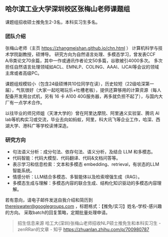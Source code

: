 ## 哈尔滨工业大学深圳校区张梅山老师课题组

课题组招收硕士推免生2-3名，本科实习生多名。

### 团队介绍

张梅山老师（主页 https://zhangmeishan.github.io/chn.html ） 计算机科学与技术学院副教授，硕博导。
研究方向为自然语言处理、多模态学习，曾发表CCF A/B类论文70余篇，其中一作或通讯作者论文50多篇，谷歌被引4000多次。
多次担任自然语言处理领域如ACL、EMNLP、COLING、AAAI、IJCAI等会议的领域主席或者高级PC。

课题组规模较小（包含24级硕博共10位同学在读），历史较短（22级哈深第一届），气氛很好（大家一起吃喝玩乐+吐槽老板），提供还算够用的计算资源（每人配备开发用台式机，另有 16 卡 A100 40G服务器，再多就负担不起了），与国内大厂有一点学术合作。

以往毕业的师兄师姐（天津大学的）曾在阿里达摩院、阿里通义实验室、腾讯 AI lab等机构实习或交流，毕业去向如蚂蚁，阿里，科大讯飞等企业工作，哈深、西湖大学、港科广等学校读博深造。

### 研究方向

 - 句法语义分析：成分句法、依存句法、语义分析，及结合 LLM 和多模态。
 - 代码智能：代码大模型、代码翻译、代码&文档问答等。
 - 表示学习和信息检索：文本和多模态 embedding、retrieval，有状态的LLM智能系统。
 - 情感分析：LLM结合多模态、多智能体以及检索增强生成（RAG）。
 - 多模态生成与理解：多模态内容的联合生成、结构化知识驱动的多模态内容理解。

若有意向，请电子邮件发送自我介绍和简历到 thereiswater@googlegroups.com ，标题格式：【推免/实习】姓名-学校-感兴趣的方向。 采取batch的回复策略，定期批量处理申请。

> 招生信息来源 哈工大(深圳)张梅山老师招收NLP硕士推免生和本科实习生 - zenRRan的文章 - 知乎 https://zhuanlan.zhihu.com/p/700980787
